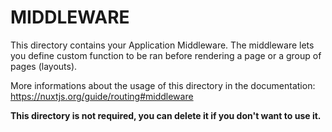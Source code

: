 # MIDDLEWARE

This directory contains your Application Middleware.
The middleware lets you define custom function to be ran before rendering a page or a group of pages (layouts).

More informations about the usage of this directory in the documentation:
https://nuxtjs.org/guide/routing#middleware

**This directory is not required, you can delete it if you don't want to use it.**
